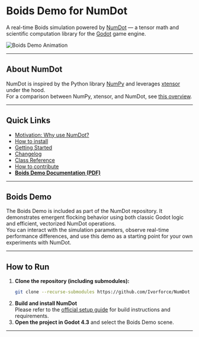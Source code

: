 # Boids Demo for NumDot

A real-time Boids simulation powered by [NumDot](https://github.com/Ivorforce/NumDot) — a tensor math and scientific computation library for the [Godot](https://godotengine.org) game engine.

![Boids Demo Animation](boids_demo.gif)

---

## About NumDot

NumDot is inspired by the Python library [NumPy](https://numpy.org) and leverages [xtensor](https://github.com/xtensor-stack/xtensor) under the hood.  
For a comparison between NumPy, xtensor, and NumDot, see [this overview](https://numdot.readthedocs.io/en/latest/how-to-use/numpy-xtensor-numdot.html).


---

## Quick Links

- [Motivation: Why use NumDot?](https://numdot.readthedocs.io/en/latest/index.html#motivation)
- [How to install](https://numdot.readthedocs.io/en/latest/setup/how-to-install.html)
- [Getting Started](https://numdot.readthedocs.io/en/latest/how-to-use/getting_started.html)
- [Changelog](https://numdot.readthedocs.io/en/latest/setup/changelog.html)
- [Class Reference](https://numdot.readthedocs.io/en/latest/classes/index.html)
- [How to contribute](https://github.com/Ivorforce/NumDot/blob/main/CONTRIBUTING.md)
- **[Boids Demo Documentation (PDF)](https://github.com/kro-ma/NumDot/blob/main/boids_demo_documentation.pdf)**

---

## Boids Demo

The Boids Demo is included as part of the NumDot repository. It demonstrates emergent flocking behavior using both classic Godot logic and efficient, vectorized NumDot operations.  
You can interact with the simulation parameters, observe real-time performance differences, and use this demo as a starting point for your own experiments with NumDot.

---

## How to Run

1. **Clone the repository (including submodules):**
    ```bash
    git clone --recurse-submodules https://github.com/Ivorforce/NumDot
    ```
2. **Build and install NumDot**  
   Please refer to the [official setup guide](https://numdot.readthedocs.io/en/latest/setup/custom_build_setup.html#doc-custom-build-setup) for build instructions and requirements.
3. **Open the project in Godot 4.3** and select the Boids Demo scene.

---

